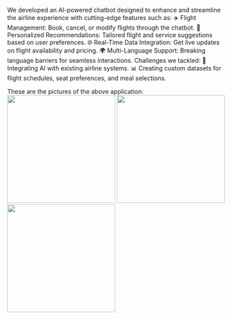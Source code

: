 We developed an AI-powered chatbot designed to enhance and streamline the airline experience with cutting-edge features such as:
✈️ Flight Management: Book, cancel, or modify flights through the chatbot.
🎯 Personalized Recommendations: Tailored flight and service suggestions based on user preferences.
🌐 Real-Time Data Integration: Get live updates on flight availability and pricing.
🌍 Multi-Language Support: Breaking language barriers for seamless interactions.
Challenges we tackled:
🔧 Integrating AI with existing airline systems.
📊 Creating custom datasets for flight schedules, seat preferences, and meal selections.

These are the pictures of the above application:
<img src="https://github.com/user-attachments/assets/4dcabf15-9abd-4166-801c-a872773d772d" width="250">
<img src="https://github.com/user-attachments/assets/24d3c3c8-97f8-44c4-81cc-058a2bf8422d" width="250">
<img src="https://github.com/user-attachments/assets/5e523db4-95b7-4c71-ac5b-7f648ee74e21" width="250">
